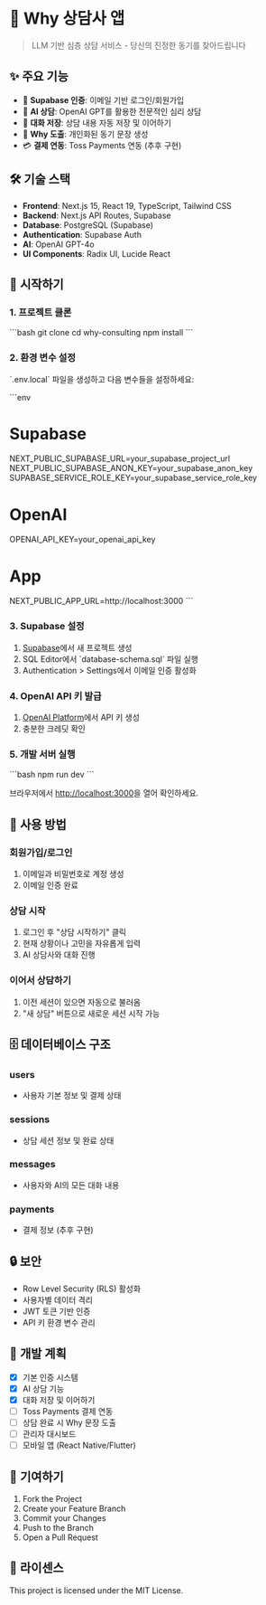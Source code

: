 # 🧠 Why 상담사 앱

> LLM 기반 심층 상담 서비스 - 당신의 진정한 동기를 찾아드립니다

## ✨ 주요 기능

- 🔐 **Supabase 인증**: 이메일 기반 로그인/회원가입
- 💬 **AI 상담**: OpenAI GPT를 활용한 전문적인 심리 상담
- 💾 **대화 저장**: 상담 내용 자동 저장 및 이어하기
- 🎯 **Why 도출**: 개인화된 동기 문장 생성
- 💳 **결제 연동**: Toss Payments 연동 (추후 구현)

## 🛠 기술 스택

- **Frontend**: Next.js 15, React 19, TypeScript, Tailwind CSS
- **Backend**: Next.js API Routes, Supabase
- **Database**: PostgreSQL (Supabase)
- **Authentication**: Supabase Auth
- **AI**: OpenAI GPT-4o
- **UI Components**: Radix UI, Lucide React

## 🚀 시작하기

### 1. 프로젝트 클론

\`\`\`bash
git clone <repository-url>
cd why-consulting
npm install
\`\`\`

### 2. 환경 변수 설정

\`.env.local\` 파일을 생성하고 다음 변수들을 설정하세요:

\`\`\`env
# Supabase
NEXT_PUBLIC_SUPABASE_URL=your_supabase_project_url
NEXT_PUBLIC_SUPABASE_ANON_KEY=your_supabase_anon_key
SUPABASE_SERVICE_ROLE_KEY=your_supabase_service_role_key

# OpenAI
OPENAI_API_KEY=your_openai_api_key

# App
NEXT_PUBLIC_APP_URL=http://localhost:3000
\`\`\`

### 3. Supabase 설정

1. [Supabase](https://supabase.com)에서 새 프로젝트 생성
2. SQL Editor에서 \`database-schema.sql\` 파일 실행
3. Authentication > Settings에서 이메일 인증 활성화

### 4. OpenAI API 키 발급

1. [OpenAI Platform](https://platform.openai.com)에서 API 키 생성
2. 충분한 크레딧 확인

### 5. 개발 서버 실행

\`\`\`bash
npm run dev
\`\`\`

브라우저에서 [http://localhost:3000](http://localhost:3000)을 열어 확인하세요.

## 📱 사용 방법

### 회원가입/로그인
1. 이메일과 비밀번호로 계정 생성
2. 이메일 인증 완료

### 상담 시작
1. 로그인 후 "상담 시작하기" 클릭
2. 현재 상황이나 고민을 자유롭게 입력
3. AI 상담사와 대화 진행

### 이어서 상담하기
1. 이전 세션이 있으면 자동으로 불러옴
2. "새 상담" 버튼으로 새로운 세션 시작 가능

## 🗄 데이터베이스 구조

### users
- 사용자 기본 정보 및 결제 상태

### sessions
- 상담 세션 정보 및 완료 상태

### messages
- 사용자와 AI의 모든 대화 내용

### payments
- 결제 정보 (추후 구현)

## 🔒 보안

- Row Level Security (RLS) 활성화
- 사용자별 데이터 격리
- JWT 토큰 기반 인증
- API 키 환경 변수 관리

## 📝 개발 계획

- [x] 기본 인증 시스템
- [x] AI 상담 기능
- [x] 대화 저장 및 이어하기
- [ ] Toss Payments 결제 연동
- [ ] 상담 완료 시 Why 문장 도출
- [ ] 관리자 대시보드
- [ ] 모바일 앱 (React Native/Flutter)

## 🤝 기여하기

1. Fork the Project
2. Create your Feature Branch
3. Commit your Changes
4. Push to the Branch
5. Open a Pull Request

## 📄 라이센스

This project is licensed under the MIT License.
